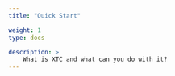 ```yaml
---
title: "Quick Start"

weight: 1
type: docs

description: >
    What is XTC and what can you do with it?
---
```


